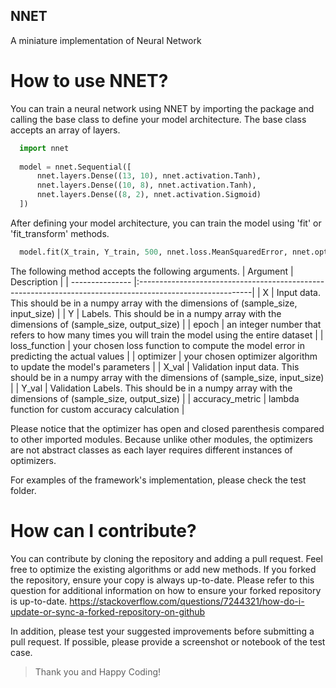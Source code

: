 ## NNET
A miniature implementation of Neural Network

# How to use NNET?
You can train a neural network using NNET by importing the package and calling the base class to define your model architecture. 
The base class accepts an array of layers.

```python
  import nnet
  
  model = nnet.Sequential([
      nnet.layers.Dense((13, 10), nnet.activation.Tanh),
      nnet.layers.Dense((10, 8), nnet.activation.Tanh),
      nnet.layers.Dense((8, 2), nnet.activation.Sigmoid)
  ])
```

After defining your model architecture, you can train the model using 'fit' or 'fit_transform' methods.

```python
  model.fit(X_train, Y_train, 500, nnet.loss.MeanSquaredError, nnet.optimizers.RMSProp(), X_val=X_test, Y_val=Y_test)
```

The following method accepts the following arguments.
| Argument        | Description                                                                                               |
| --------------- |:----------------------------------------------------------------------------------------------------------|
| X               | Input data. This should be in a numpy array with the dimensions of (sample_size, input_size)              |
| Y               | Labels. This should be in a numpy array with the dimensions of (sample_size, output_size)                 |
| epoch           | an integer number that refers to how many times you will train the model using the entire dataset         |
| loss_function   | your chosen loss function to compute the model error in predicting the actual values                      |
| optimizer       | your chosen optimizer algorithm to update the model's parameters                                          |
| X_val           | Validation input data. This should be in a numpy array with the dimensions of (sample_size, input_size)   |
| Y_val           | Validation Labels. This should be in a numpy array with the dimensions of (sample_size, output_size)      |
| accuracy_metric | lambda function for custom accuracy calculation                                                           |

Please notice that the optimizer has open and closed parenthesis compared to other imported modules. Because unlike other modules,
the optimizers are not abstract classes as each layer requires different instances of optimizers.

For examples of the framework's implementation, please check the test folder.

# How can I contribute?

You can contribute by cloning the repository and adding a pull request. Feel free to optimize the existing algorithms or add new methods. 
If you forked the repository, ensure your copy is always up-to-date. Please refer to this question for additional information on how to
ensure your forked repository is up-to-date. https://stackoverflow.com/questions/7244321/how-do-i-update-or-sync-a-forked-repository-on-github

In addition, please test your suggested improvements before submitting a pull request. If possible, please provide a screenshot or notebook of the test case.

>
> Thank you and Happy Coding!
>

